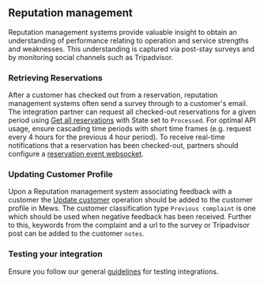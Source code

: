 ## Reputation management

Reputation management systems provide valuable insight to obtain an understanding of performance relating to operation and service strengths and weaknesses. This understanding is captured via post-stay surveys and by monitoring social channels such as Tripadvisor.

### Retrieving Reservations

After a customer has checked out from a reservation, reputation management systems often send a survey through to a customer's email. The integration partner can request all checked-out reservations for a given period using [Get all reservations](../operations/reservations.md#get-all-reservations) with State set to `Processed`. For optimal API usage, ensure cascading time periods with short time frames (e.g. request every 4 hours for the previous 4 hour period). To receive real-time notifications that a reservation has been checked-out, partners should configure a [reservation event websocket](../websockets.md#reservation-event).

### Updating Customer Profile

Upon a Reputation management system associating feedback with a customer the [Update customer](../operations/customers.md#update-customer) operation should be added to the customer profile in Mews. The customer classification type `Previous complaint` is one which should be used when negative feedback has been received. Further to this, keywords from the complaint and a url to the survey or Tripadvisor post can be added to the customer `notes`.

### Testing your integration

Ensure you follow our general [guidelines](../guidelines.md) for testing integrations.
